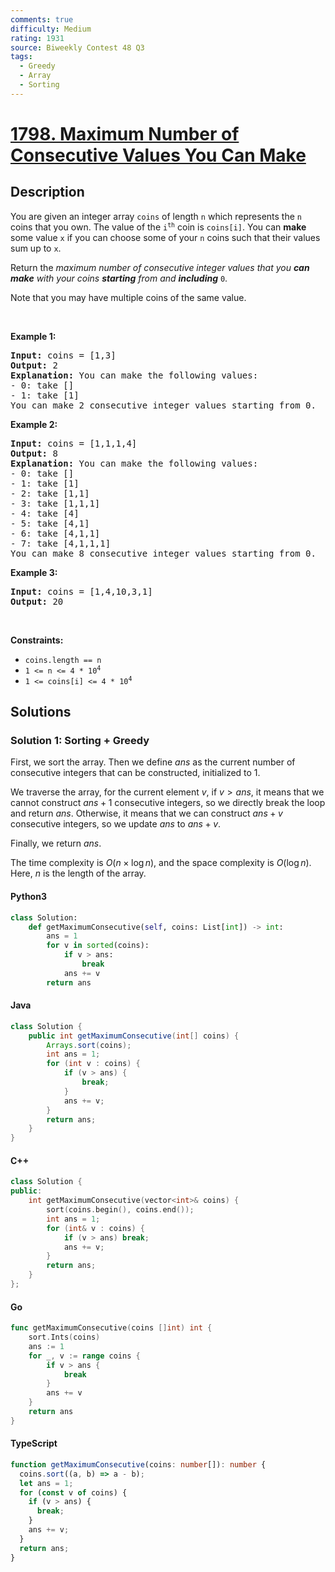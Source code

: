 ```yaml
---
comments: true
difficulty: Medium
rating: 1931
source: Biweekly Contest 48 Q3
tags:
  - Greedy
  - Array
  - Sorting
---
```


<!-- problem:start -->

# [1798. Maximum Number of Consecutive Values You Can Make](https://leetcode.com/problems/maximum-number-of-consecutive-values-you-can-make)

## Description

<!-- description:start -->

<p>You are given an integer array <code>coins</code> of length <code>n</code> which represents the <code>n</code> coins that you own. The value of the <code>i<sup>th</sup></code> coin is <code>coins[i]</code>. You can <strong>make</strong> some value <code>x</code> if you can choose some of your <code>n</code> coins such that their values sum up to <code>x</code>.</p>

<p>Return the <em>maximum number of consecutive integer values that you <strong>can</strong> <strong>make</strong> with your coins <strong>starting</strong> from and <strong>including</strong> </em><code>0</code>.</p>

<p>Note that you may have multiple coins of the same value.</p>

<p>&nbsp;</p>
<p><strong class="example">Example 1:</strong></p>

<pre>
<strong>Input:</strong> coins = [1,3]
<strong>Output:</strong> 2
<strong>Explanation: </strong>You can make the following values:
- 0: take []
- 1: take [1]
You can make 2 consecutive integer values starting from 0.</pre>

<p><strong class="example">Example 2:</strong></p>

<pre>
<strong>Input:</strong> coins = [1,1,1,4]
<strong>Output:</strong> 8
<strong>Explanation: </strong>You can make the following values:
- 0: take []
- 1: take [1]
- 2: take [1,1]
- 3: take [1,1,1]
- 4: take [4]
- 5: take [4,1]
- 6: take [4,1,1]
- 7: take [4,1,1,1]
You can make 8 consecutive integer values starting from 0.</pre>

<p><strong class="example">Example 3:</strong></p>

<pre>
<strong>Input:</strong> coins = [1,4,10,3,1]
<strong>Output:</strong> 20</pre>

<p>&nbsp;</p>
<p><strong>Constraints:</strong></p>

<ul>
	<li><code>coins.length == n</code></li>
	<li><code>1 &lt;= n &lt;= 4 * 10<sup>4</sup></code></li>
	<li><code>1 &lt;= coins[i] &lt;= 4 * 10<sup>4</sup></code></li>
</ul>

<!-- description:end -->

## Solutions

<!-- solution:start -->

### Solution 1: Sorting + Greedy

First, we sort the array. Then we define $ans$ as the current number of consecutive integers that can be constructed, initialized to $1$.

We traverse the array, for the current element $v$, if $v > ans$, it means that we cannot construct $ans+1$ consecutive integers, so we directly break the loop and return $ans$. Otherwise, it means that we can construct $ans+v$ consecutive integers, so we update $ans$ to $ans+v$.

Finally, we return $ans$.

The time complexity is $O(n \times \log n)$, and the space complexity is $O(\log n)$. Here, $n$ is the length of the array.

<!-- tabs:start -->

#### Python3

```python
class Solution:
    def getMaximumConsecutive(self, coins: List[int]) -> int:
        ans = 1
        for v in sorted(coins):
            if v > ans:
                break
            ans += v
        return ans
```

#### Java

```java
class Solution {
    public int getMaximumConsecutive(int[] coins) {
        Arrays.sort(coins);
        int ans = 1;
        for (int v : coins) {
            if (v > ans) {
                break;
            }
            ans += v;
        }
        return ans;
    }
}
```

#### C++

```cpp
class Solution {
public:
    int getMaximumConsecutive(vector<int>& coins) {
        sort(coins.begin(), coins.end());
        int ans = 1;
        for (int& v : coins) {
            if (v > ans) break;
            ans += v;
        }
        return ans;
    }
};
```

#### Go

```go
func getMaximumConsecutive(coins []int) int {
	sort.Ints(coins)
	ans := 1
	for _, v := range coins {
		if v > ans {
			break
		}
		ans += v
	}
	return ans
}
```

#### TypeScript

```ts
function getMaximumConsecutive(coins: number[]): number {
  coins.sort((a, b) => a - b);
  let ans = 1;
  for (const v of coins) {
    if (v > ans) {
      break;
    }
    ans += v;
  }
  return ans;
}
```

<!-- tabs:end -->

<!-- solution:end -->

<!-- problem:end -->
